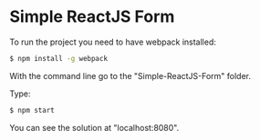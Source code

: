 # Simple ReactJS Form 


To run the project you need to have webpack installed:
  ```sh
  $ npm install -g webpack
  ```

With the command line go to the "Simple-ReactJS-Form" folder.

Type:
  ```sh
  $ npm start
  ```

You can see the solution at "localhost:8080".